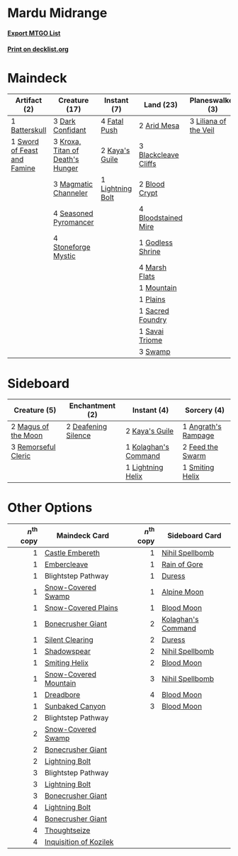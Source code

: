 # Mardu Midrange

#### [Export MTGO List](../collection/Mardu%20Midrange/Mardu%20Midrange.txt)
#### [Print on decklist.org](http://decklist.org/?deckmain=2%09Arid%20Mesa%0A1%09Batterskull%0A3%09Blackcleave%20Cliffs%0A2%09Blood%20Crypt%0A4%09Bloodstained%20Mire%0A3%09Dark%20Confidant%0A4%09Fatal%20Push%0A1%09Godless%20Shrine%0A3%09Inquisition%20of%20Kozilek%0A2%09Kaya's%20Guile%0A3%09Kroxa,%20Titan%20of%20Death's%20Hunger%0A1%09Lightning%20Bolt%0A3%09Liliana%20of%20the%20Veil%0A2%09Lingering%20Souls%0A3%09Magmatic%20Channeler%0A4%09Marsh%20Flats%0A1%09Mountain%0A1%09Plains%0A1%09Sacred%20Foundry%0A1%09Savai%20Triome%0A4%09Seasoned%20Pyromancer%0A4%09Stoneforge%20Mystic%0A3%09Swamp%0A1%09Sword%20of%20Feast%20and%20Famine%0A3%09Thoughtseize&deckside=1%09Angrath's%20Rampage%0A2%09Deafening%20Silence%0A2%09Feed%20the%20Swarm%0A2%09Kaya's%20Guile%0A1%09Kolaghan's%20Command%0A1%09Lightning%20Helix%0A2%09Magus%20of%20the%20Moon%0A3%09Remorseful%20Cleric%0A1%09Smiting%20Helix)
# Maindeck

|                                             Artifact (2)                                             |                                               Creature (17)                                               |                                       Instant (7)                                       |                                           Land (23)                                           |                                        Planeswalker (3)                                        |                                            Sorcery (8)                                            |
|------------------------------------------------------------------------------------------------------|-----------------------------------------------------------------------------------------------------------|-----------------------------------------------------------------------------------------|-----------------------------------------------------------------------------------------------|------------------------------------------------------------------------------------------------|---------------------------------------------------------------------------------------------------|
|1 [Batterskull](http://gatherer.wizards.com/Pages/Card/Details.aspx?multiverseid=233055)              |3 [Dark Confidant](http://gatherer.wizards.com/Pages/Card/Details.aspx?multiverseid=397731)                |4 [Fatal Push](http://gatherer.wizards.com/Pages/Card/Details.aspx?multiverseid=423724)  |2 [Arid Mesa](http://gatherer.wizards.com/Pages/Card/Details.aspx?multiverseid=405092)         |3 [Liliana of the Veil](http://gatherer.wizards.com/Pages/Card/Details.aspx?multiverseid=235597)|3 [Inquisition of Kozilek](http://gatherer.wizards.com/Pages/Card/Details.aspx?multiverseid=416897)|
|1 [Sword of Feast and Famine](http://gatherer.wizards.com/Pages/Card/Details.aspx?multiverseid=214070)|3 [Kroxa, Titan of Death's Hunger](http://gatherer.wizards.com/Pages/Card/Details.aspx?multiverseid=476472)|2 [Kaya's Guile](http://gatherer.wizards.com/Pages/Card/Details.aspx?multiverseid=464154)|3 [Blackcleave Cliffs](http://gatherer.wizards.com/Pages/Card/Details.aspx?multiverseid=209401)|                                                                                                |2 [Lingering Souls](http://gatherer.wizards.com/Pages/Card/Details.aspx?multiverseid=368485)       |
|                                                                                                      |3 [Magmatic Channeler](http://gatherer.wizards.com/Pages/Card/Details.aspx?multiverseid=491789)            |1 [Lightning Bolt](http://gatherer.wizards.com/Pages/Card/Details.aspx?multiverseid=806) |2 [Blood Crypt](http://gatherer.wizards.com/Pages/Card/Details.aspx?multiverseid=97102)        |                                                                                                |3 [Thoughtseize](http://gatherer.wizards.com/Pages/Card/Details.aspx?multiverseid=438676)          |
|                                                                                                      |4 [Seasoned Pyromancer](http://gatherer.wizards.com/Pages/Card/Details.aspx?multiverseid=464094)           |                                                                                         |4 [Bloodstained Mire](http://gatherer.wizards.com/Pages/Card/Details.aspx?multiverseid=405094) |                                                                                                |                                                                                                   |
|                                                                                                      |4 [Stoneforge Mystic](http://gatherer.wizards.com/Pages/Card/Details.aspx?multiverseid=198383)             |                                                                                         |1 [Godless Shrine](http://gatherer.wizards.com/Pages/Card/Details.aspx?multiverseid=405099)    |                                                                                                |                                                                                                   |
|                                                                                                      |                                                                                                           |                                                                                         |4 [Marsh Flats](http://gatherer.wizards.com/Pages/Card/Details.aspx?multiverseid=405101)       |                                                                                                |                                                                                                   |
|                                                                                                      |                                                                                                           |                                                                                         |1 [Mountain](http://gatherer.wizards.com/Pages/Card/Details.aspx?multiverseid=439859)          |                                                                                                |                                                                                                   |
|                                                                                                      |                                                                                                           |                                                                                         |1 [Plains](http://gatherer.wizards.com/Pages/Card/Details.aspx?multiverseid=439856)            |                                                                                                |                                                                                                   |
|                                                                                                      |                                                                                                           |                                                                                         |1 [Sacred Foundry](http://gatherer.wizards.com/Pages/Card/Details.aspx?multiverseid=405106)    |                                                                                                |                                                                                                   |
|                                                                                                      |                                                                                                           |                                                                                         |1 [Savai Triome](http://gatherer.wizards.com/Pages/Card/Details.aspx?multiverseid=479773)      |                                                                                                |                                                                                                   |
|                                                                                                      |                                                                                                           |                                                                                         |3 [Swamp](http://gatherer.wizards.com/Pages/Card/Details.aspx?multiverseid=439858)             |                                                                                                |                                                                                                   |


# Sideboard

|                                         Creature (5)                                         |                                       Enchantment (2)                                        |                                          Instant (4)                                          |                                         Sorcery (4)                                          |
|----------------------------------------------------------------------------------------------|----------------------------------------------------------------------------------------------|-----------------------------------------------------------------------------------------------|----------------------------------------------------------------------------------------------|
|2 [Magus of the Moon](http://gatherer.wizards.com/Pages/Card/Details.aspx?multiverseid=136152)|2 [Deafening Silence](http://gatherer.wizards.com/Pages/Card/Details.aspx?multiverseid=472972)|2 [Kaya's Guile](http://gatherer.wizards.com/Pages/Card/Details.aspx?multiverseid=464154)      |1 [Angrath's Rampage](http://gatherer.wizards.com/Pages/Card/Details.aspx?multiverseid=461112)|
|3 [Remorseful Cleric](http://gatherer.wizards.com/Pages/Card/Details.aspx?multiverseid=447169)|                                                                                              |1 [Kolaghan's Command](http://gatherer.wizards.com/Pages/Card/Details.aspx?multiverseid=394613)|2 [Feed the Swarm](http://gatherer.wizards.com/Pages/Card/Details.aspx?multiverseid=491737)   |
|                                                                                              |                                                                                              |1 [Lightning Helix](http://gatherer.wizards.com/Pages/Card/Details.aspx?multiverseid=249386)   |1 [Smiting Helix](http://gatherer.wizards.com/Pages/Card/Details.aspx?multiverseid=464058)    |


# Other Options

|*n*<sup>th</sup> copy|                                          Maindeck Card                                          |*n*<sup>th</sup> copy|                                       Sideboard Card                                        |
|--------------------:|-------------------------------------------------------------------------------------------------|--------------------:|---------------------------------------------------------------------------------------------|
|                    1|[Castle Embereth](http://gatherer.wizards.com/Pages/Card/Details.aspx?multiverseid=473201)       |                    1|[Nihil Spellbomb](http://gatherer.wizards.com/Pages/Card/Details.aspx?multiverseid=442215)   |
|                    1|[Embercleave](http://gatherer.wizards.com/Pages/Card/Details.aspx?multiverseid=473082)           |                    1|[Rain of Gore](http://gatherer.wizards.com/Pages/Card/Details.aspx?multiverseid=107358)      |
|                    1|Blightstep Pathway                                                                               |                    1|[Duress](http://gatherer.wizards.com/Pages/Card/Details.aspx?multiverseid=14557)             |
|                    1|[Snow-Covered Swamp](http://gatherer.wizards.com/Pages/Card/Details.aspx?multiverseid=121256)    |                    1|[Alpine Moon](http://gatherer.wizards.com/Pages/Card/Details.aspx?multiverseid=447264)       |
|                    1|[Snow-Covered Plains](http://gatherer.wizards.com/Pages/Card/Details.aspx?multiverseid=121267)   |                    1|[Blood Moon](http://gatherer.wizards.com/Pages/Card/Details.aspx?multiverseid=45386)         |
|                    1|[Bonecrusher Giant](http://gatherer.wizards.com/Pages/Card/Details.aspx?multiverseid=473077)     |                    2|[Kolaghan's Command](http://gatherer.wizards.com/Pages/Card/Details.aspx?multiverseid=394613)|
|                    1|[Silent Clearing](http://gatherer.wizards.com/Pages/Card/Details.aspx?multiverseid=464195)       |                    2|[Duress](http://gatherer.wizards.com/Pages/Card/Details.aspx?multiverseid=14557)             |
|                    1|[Shadowspear](http://gatherer.wizards.com/Pages/Card/Details.aspx?multiverseid=476487)           |                    2|[Nihil Spellbomb](http://gatherer.wizards.com/Pages/Card/Details.aspx?multiverseid=442215)   |
|                    1|[Smiting Helix](http://gatherer.wizards.com/Pages/Card/Details.aspx?multiverseid=464058)         |                    2|[Blood Moon](http://gatherer.wizards.com/Pages/Card/Details.aspx?multiverseid=45386)         |
|                    1|[Snow-Covered Mountain](http://gatherer.wizards.com/Pages/Card/Details.aspx?multiverseid=121233) |                    3|[Nihil Spellbomb](http://gatherer.wizards.com/Pages/Card/Details.aspx?multiverseid=442215)   |
|                    1|[Dreadbore](http://gatherer.wizards.com/Pages/Card/Details.aspx?multiverseid=430622)             |                    4|[Blood Moon](http://gatherer.wizards.com/Pages/Card/Details.aspx?multiverseid=45386)         |
|                    1|[Sunbaked Canyon](http://gatherer.wizards.com/Pages/Card/Details.aspx?multiverseid=464196)       |                    3|[Blood Moon](http://gatherer.wizards.com/Pages/Card/Details.aspx?multiverseid=45386)         |
|                    2|Blightstep Pathway                                                                               |                     |                                                                                             |
|                    2|[Snow-Covered Swamp](http://gatherer.wizards.com/Pages/Card/Details.aspx?multiverseid=121256)    |                     |                                                                                             |
|                    2|[Bonecrusher Giant](http://gatherer.wizards.com/Pages/Card/Details.aspx?multiverseid=473077)     |                     |                                                                                             |
|                    2|[Lightning Bolt](http://gatherer.wizards.com/Pages/Card/Details.aspx?multiverseid=806)           |                     |                                                                                             |
|                    3|Blightstep Pathway                                                                               |                     |                                                                                             |
|                    3|[Lightning Bolt](http://gatherer.wizards.com/Pages/Card/Details.aspx?multiverseid=806)           |                     |                                                                                             |
|                    3|[Bonecrusher Giant](http://gatherer.wizards.com/Pages/Card/Details.aspx?multiverseid=473077)     |                     |                                                                                             |
|                    4|[Lightning Bolt](http://gatherer.wizards.com/Pages/Card/Details.aspx?multiverseid=806)           |                     |                                                                                             |
|                    4|[Bonecrusher Giant](http://gatherer.wizards.com/Pages/Card/Details.aspx?multiverseid=473077)     |                     |                                                                                             |
|                    4|[Thoughtseize](http://gatherer.wizards.com/Pages/Card/Details.aspx?multiverseid=438676)          |                     |                                                                                             |
|                    4|[Inquisition of Kozilek](http://gatherer.wizards.com/Pages/Card/Details.aspx?multiverseid=416897)|                     |                                                                                             |

